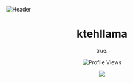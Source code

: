 
![Header](https://cdn.discordapp.com/attachments/813583910435946497/975840460742471680/banner_top_2.png)

<h1 align="center">ktehllama</h1>
<p align="center">true.</p>
  <p align="center">
    <img src="https://komarev.com/ghpvc/?username=ktehllama&style=for-the-badge&color=red" alt="Profile Views">
  </p>
</a>

<p align="center">
  <img src="https://discord.c99.nl/widget/theme-4/680154732567855259.png"/>
  <br />
  <br />
</p>
